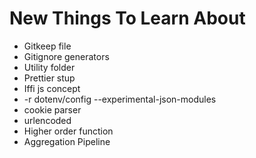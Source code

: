 # New Things To Learn About

- Gitkeep file
- Gitignore generators
- Utility folder
- Prettier stup
- Iffi js concept
- -r dotenv/config --experimental-json-modules
- cookie parser
- urlencoded
- Higher order function
- Aggregation Pipeline
